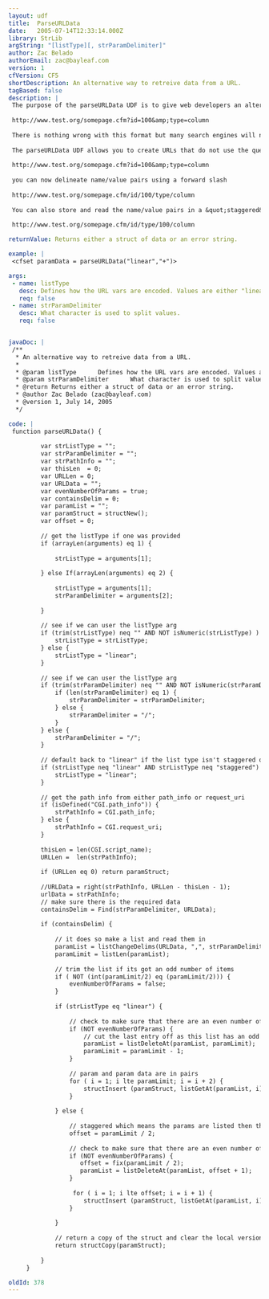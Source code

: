 ```yaml
---
layout: udf
title:  ParseURLData
date:   2005-07-14T12:33:14.000Z
library: StrLib
argString: "[listType][, strParamDelimiter]"
author: Zac Belado
authorEmail: zac@bayleaf.com
version: 1
cfVersion: CF5
shortDescription: An alternative way to retreive data from a URL.
tagBased: false
description: |
 The purpose of the parseURLData UDF is to give web developers an alternate way of encoding and retrieving data from URLs. Typically parameters data is sent via a URL using name/value pairs prefaced with a questions mark and separated by ampersands. 
 
 http://www.test.org/somepage.cfm?id=100&amp;type=column
 
 There is nothing wrong with this format but many search engines will not search and store &quot;dynamic&quot; pages with parameter data in the URLs. Clients quite often require that there sites are search engine friendly so you need some way to encode URLs so that they will not get excluded by search engines that do follow this practice.
 
 The parseURLData UDF allows you to create URLs that do not use the question mark and ampersand to delimit data but still store and retrieve data from your URLS. Instead of  using URLs with the older format
 
 http://www.test.org/somepage.cfm?id=100&amp;type=column
 
 you can now delineate name/value pairs using a forward slash
 
 http://www.test.org/somepage.cfm/id/100/type/column
 
 You can also store and read the name/value pairs in a &quot;staggered&quot; format
 
 http://www.test.org/somepage.cfm/id/type/100/column

returnValue: Returns either a struct of data or an error string.

example: |
 <cfset paramData = parseURLData("linear","+")>

args:
 - name: listType
   desc: Defines how the URL vars are encoded. Values are either "linear" (index.cfm/foo/1/goo/2) or "staggered" (foo/goo/1/2). Default is linear.
   req: false
 - name: strParamDelimiter
   desc: What character is used to split values.
   req: false


javaDoc: |
 /**
  * An alternative way to retreive data from a URL.
  * 
  * @param listType      Defines how the URL vars are encoded. Values are either "linear" (index.cfm/foo/1/goo/2) or "staggered" (foo/goo/1/2). Default is linear. (Optional)
  * @param strParamDelimiter      What character is used to split values. (Optional)
  * @return Returns either a struct of data or an error string. 
  * @author Zac Belado (zac@bayleaf.com) 
  * @version 1, July 14, 2005 
  */

code: |
 function parseURLData() {
         
         var strListType = "";
         var strParamDelimiter = "";
         var strPathInfo = "";
         var thisLen  = 0;
         var URLLen = 0;
         var URLData = "";
         var evenNumberOfParams = true;
         var containsDelim = 0;
         var paramList = "";
         var paramStruct = structNew();
         var offset = 0;
 
         // get the listType if one was provided
         if (arrayLen(arguments) eq 1) {
         
             strListType = arguments[1];
 
         } else If(arrayLen(arguments) eq 2) {
         
             strListType = arguments[1];
             strParamDelimiter = arguments[2];
             
         }
         
         // see if we can user the listType arg
         if (trim(strListType) neq "" AND NOT isNumeric(strListType) ) {
             strListType = strListType;
         } else {
             strListType = "linear";
         }
         
         // see if we can user the listType arg
         if (trim(strParamDelimiter) neq "" AND NOT isNumeric(strParamDelimiter) ) {
             if (len(strParamDelimiter) eq 1) {
                 strParamDelimiter = strParamDelimiter;
             } else {
                 strParamDelimiter = "/";
             }
         } else {
             strParamDelimiter = "/";
         }
         
         // default back to "linear" if the list type isn't staggered or linear
         if (strListType neq "linear" AND strListType neq "staggered") {
             strListType = "linear";
         }
 
         // get the path info from either path_info or request_uri
         if (isDefined("CGI.path_info")) {
             strPathInfo = CGI.path_info;
         } else {
             strPathInfo = CGI.request_uri;
         }
 
         thisLen = len(CGI.script_name);
         URLLen =  len(strPathInfo);
         
         if (URLLen eq 0) return paramStruct;
 
         //URLData = right(strPathInfo, URLLen - thisLen - 1);
         urlData = strPathInfo;
         // make sure there is the required data
         containsDelim = Find(strParamDelimiter, URLData);
         
         if (containsDelim) {
         
             // it does so make a list and read them in
             paramList = listChangeDelims(URLData, ",", strParamDelimiter);
             paramLimit = listLen(paramList);
             
             // trim the list if its got an odd number of items
             if ( NOT (int(paramLimit/2) eq (paramLimit/2))) {
                 evenNumberOfParams = false;
             }
 
             if (strListType eq "linear") {
                 
                 // check to make sure that there are an even number of params
                 if (NOT evenNumberOfParams) {
                     // cut the last entry off as this list has an odd number of elements
                     paramList = listDeleteAt(paramList, paramLimit);
                     paramLimit = paramLimit - 1;
                 }
                 
                 // param and param data are in pairs
                 for ( i = 1; i lte paramLimit; i = i + 2) {
                     structInsert (paramStruct, listGetAt(paramList, i), listGetAt(paramList, i+1));
                 }
                 
             } else {
                 
                 // staggered which means the params are listed then the param data
                 offset = paramLimit / 2;
 
                 // check to make sure that there are an even number of params
                 if (NOT evenNumberOfParams) {
                    offset = fix(paramLimit / 2);
                    paramList = listDeleteAt(paramList, offset + 1);
                 }
 
                  for ( i = 1; i lte offset; i = i + 1) {
                     structInsert (paramStruct, listGetAt(paramList, i), listGetAt(paramList, i + offset));
                 }
                 
             }
             
             // return a copy of the struct and clear the local version
             return structCopy(paramStruct);
             
         } 
     }

oldId: 378
---
```


